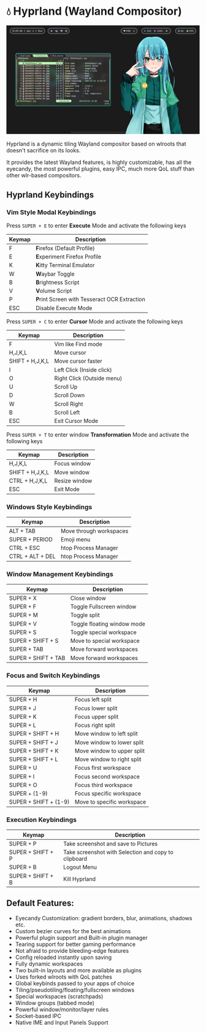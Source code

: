 # 💧 Hyprland (Wayland Compositor)

![Hyprland](./.assets/hypr.jpg)

Hyprland is a dynamic tiling Wayland compositor based on wlroots that doesn't sacrifice on its looks.

It provides the latest Wayland features, is highly customizable, has all the eyecandy, the most powerful plugins, easy IPC, much more QoL stuff than other wlr-based compositors.

## Hyprland Keybindings

### Vim Style Modal Keybindings

Press `SUPER + E` to enter **Execute** Mode and activate the following keys

| Keymap | Description                                    |
| ------ | ---------------------------------------------- |
| F      | **F**irefox (Default Profile)                  |
| E      | **E**xperiment Firefox Profile                 |
| K      | **K**itty Terminal Emulator                    |
| W      | **W**aybar Toggle                              |
| B      | **B**rightness Script                          |
| V      | **V**olume Script                              |
| P      | **P**rint Screen with Tesseract OCR Extraction |
| ESC    | Disable Execute Mode                           |

Press `SUPER + C` to enter **Cursor** Mode and activate the following keys

| Keymap          | Description                |
| --------------- | -------------------------- |
| F               | Vim like Find mode         |
| H,J,K,L         | Move cursor                |
| SHIFT + H,J,K,L | Move cursor faster         |
| I               | Left Click (Inside click)  |
| O               | Right Click (Outside menu) |
| U               | Scroll Up                  |
| D               | Scroll Down                |
| W               | Scroll Right               |
| B               | Scroll Left                |
| ESC             | Exit Cursor Mode           |

Press `SUPER + T` to enter window **Transformation** Mode and activate the following keys

| Keymap          | Description   |
| --------------- | ------------- |
| H,J,K,L         | Focus window  |
| SHIFT + H,J,K,L | Move window   |
| CTRL + H,J,K,L  | Resize window |
| ESC             | Exit Mode     |

### Windows Style Keybindings

| Keymap           | Description             |
| ---------------- | ----------------------- |
| ALT + TAB        | Move through workspaces |
| SUPER + PERIOD   | Emoji menu              |
| CTRL + ESC       | htop Process Manager    |
| CTRL + ALT + DEL | htop Process Manager    |

### Window Management Keybindings

| Keymap              | Description                 |
| ------------------- | --------------------------- |
| SUPER + X           | Close window                |
| SUPER + F           | Toggle Fullscreen window    |
| SUPER + M           | Toggle split                |
| SUPER + V           | Toggle floating window mode |
| SUPER + S           | Toggle special workspace    |
| SUPER + SHIFT + S   | Move to special workspace   |
| SUPER + TAB         | Move forward workspaces     |
| SUPER + SHIFT + TAB | Move forward workspaces     |

### Focus and Switch Keybindings

| Keymap                | Description                |
| --------------------- | -------------------------- |
| SUPER + H             | Focus left split           |
| SUPER + J             | Focus lower split          |
| SUPER + K             | Focus upper split          |
| SUPER + L             | Focus right split          |
| SUPER + SHIFT + H     | Move window to left split  |
| SUPER + SHIFT + J     | Move window to lower split |
| SUPER + SHIFT + K     | Move window to upper split |
| SUPER + SHIFT + L     | Move window to right split |
| SUPER + U             | Focus first workspace      |
| SUPER + I             | Focus second workspace     |
| SUPER + O             | Focus third workspace      |
| SUPER + (1-9)         | Focus specific workspace   |
| SUPER + SHIFT + (1-9) | Move to specific workspace |

### Execution Keybindings

| Keymap            | Description                                          |
| ----------------- | ---------------------------------------------------- |
| SUPER + P         | Take screenshot and save to Pictures                 |
| SUPER + SHIFT + P | Take screenshot with Selection and copy to clipboard |
| SUPER + B         | Logout Menu                                          |
| SUPER + SHIFT + B | Kill Hyprland                                        |

## Default Features:

- Eyecandy Customization: gradient borders, blur, animations, shadows etc.
- Custom bezier curves for the best animations
- Powerful plugin support and Built-in plugin manager
- Tearing support for better gaming performance
- Not afraid to provide bleeding-edge features
- Config reloaded instantly upon saving
- Fully dynamic workspaces
- Two built-in layouts and more available as plugins
- Uses forked wlroots with QoL patches
- Global keybinds passed to your apps of choice
- Tiling/pseudotiling/floating/fullscreen windows
- Special workspaces (scratchpads)
- Window groups (tabbed mode)
- Powerful window/monitor/layer rules
- Socket-based IPC
- Native IME and Input Panels Support
